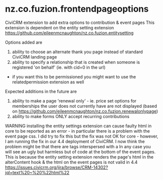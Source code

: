 nz.co.fuzion.frontendpageoptions
================================

CiviCRM extension to add extra options to contribution & event pages
This extension is dependent on the entity setting extension
https://github.com/eileenmcnaughton/nz.co.fuzion.entitysetting

Options added are
1) ability to choose an alternate thank you page instead of standard CiviCRM landing page
2) ability to specify a relationship that is created when someone is registered 'on behalf' (ie. with cid=0 in the url) 
- if you want this to be permissioned you might want to use the relatedpermission extension as well

Expected additions in the future are
1) ability to make a page 'renewal only' - ie. price set options for memberships the user does not currently have 
are not displayed (based on https://github.com/eileenmcnaughton/nz.co.fuzion.renewalonlypage)
2) ability to make forms ONLY accept recurring contributions

WARNING
installing the entity settings extension can cause faulty html in core to be reported as an error - in particular there
is a problem with the event page css. I did try to fix this but the fix was not OK for core - however, I am running
the fix in our 4.4 deployment of CiviCRM. I now think the problem might be that there are <a> tags interspersed with a <span>
In any case you will see an ugly but harmless but of code at the bottom of the event pages. This is because the
entity setting extension renders the page's html in the alterContent hook & the html on the event pages is not valid in 4.4
https://issues.civicrm.org/jira/browse/CRM-14302?jql=text%20~%20%22html%22
